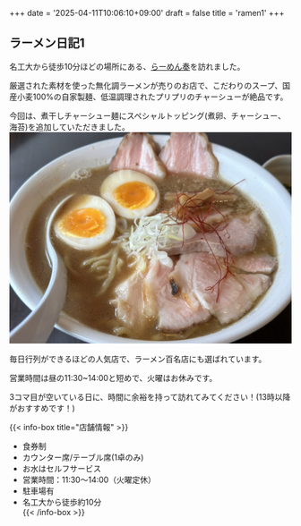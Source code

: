 +++
date = '2025-04-11T10:06:10+09:00'
draft = false
title = 'ramen1'
+++
## ラーメン日記1



名工大から徒歩10分ほどの場所にある、[らーめん奏](https://x.com/rmnknd)を訪れました。

厳選された素材を使った無化調ラーメンが売りのお店で、こだわりのスープ、国産小麦100%の自家製麺、低温調理されたプリプリのチャーシューが絶品です。
<!--more-->
今回は、煮干しチャーシュー麺にスペシャルトッピング(煮卵、チャーシュー、海苔)を追加していただきました。
![煮干しチャーシュー麺スペシャルトッピング](img/niboshi.jpeg)

毎日行列ができるほどの人気店で、ラーメン百名店にも選ばれています。

営業時間は昼の11:30~14:00と短めで、火曜はお休みです。

3コマ目が空いている日に、時間に余裕を持って訪れてみてください！(13時以降がおすすめです！)

{{< info-box title="店舗情報" >}}
- 食券制  
- カウンター席/テーブル席(1卓のみ)
- お水はセルフサービス  
- 営業時間：11:30〜14:00（火曜定休）  
- 駐車場有
- 名工大から徒歩約10分  
{{< /info-box >}}


















